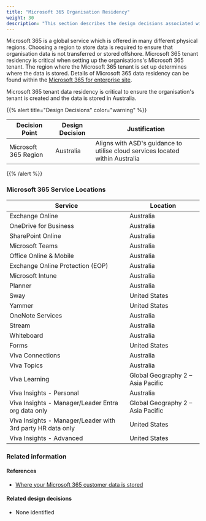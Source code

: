 ```yaml
---
title: "Microsoft 365 Organisation Residency"
weight: 30
description: "This section describes the design decisions associated with Microsoft 365 for system(s) built using ASD's Blueprint for Secure Cloud."
---
```


Microsoft 365 is a global service which is offered in many different physical regions. Choosing a region to store data is required to ensure that organisation data is not transferred or stored offshore. Microsoft 365 tenant residency is critical when setting up the organisations's Microsoft 365 tenant. The region where the Microsoft 365 tenant is set up determines where the data is stored. Details of Microsoft 365 data residency can be found within the [Microsoft 365 for enterprise site](https://learn.microsoft.com/microsoft-365/enterprise/o365-data-locations?view=o365-worldwide).

Microsoft 365 tenant data residency is critical to ensure the organisation's tenant is created and the data is stored in Australia.

{{% alert title="Design Decisions" color="warning" %}}

| Decision Point       | Design Decision | Justification                                                                |
|----------------------|-----------------|------------------------------------------------------------------------------|
| Microsoft 365 Region | Australia       | Aligns with ASD's guidance to utilise cloud services located within Australia |

{{% /alert %}}

### Microsoft 365 Service Locations 

| Service                                                    | Location                          |
| ---------------------------------------------------------- | --------------------------------- |
| Exchange Online                                            | Australia                         |
| OneDrive for Business                                      | Australia                         |
| SharePoint Online                                          | Australia                         |
| Microsoft Teams                                            | Australia                         |
| Office Online & Mobile                                     | Australia                         |
| Exchange Online Protection (EOP)                           | Australia                         |
| Microsoft Intune                                           | Australia                         |
| Planner                                                    | Australia                         |
| Sway                                                       | United States                     |
| Yammer                                                     | United States                     |
| OneNote Services                                           | Australia                         |
| Stream                                                     | Australia                         |
| Whiteboard                                                 | Australia                         |
| Forms                                                      | United States                     |
| Viva Connections                                           | Australia                         |
| Viva Topics                                                | Australia                         |
| Viva Learning                                              | Global Geography 2 – Asia Pacific |
| Viva Insights - Personal                                   | Australia                         |
| Viva Insights - Manager/Leader Entra org data only         | Global Geography 2 – Asia Pacific |
| Viva Insights - Manager/Leader with 3rd party HR data only | United States                     |
| Viva Insights - Advanced                                   | United States                     |

### Related information

#### References

* [Where your Microsoft 365 customer data is stored](https://docs.microsoft.com/microsoft-365/enterprise/o365-data-locations?view=o365-worldwide)

#### Related design decisions

* None identified
